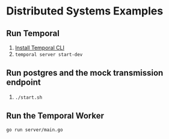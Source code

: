 # Distributed Systems Examples

## Run Temporal

1. [Install Temporal CLI](https://docs.temporal.io/cli#install)
2. `temporal server start-dev`

## Run postgres and the mock transmission endpoint

1. `./start.sh`

## Run the Temporal Worker

`go run server/main.go`
